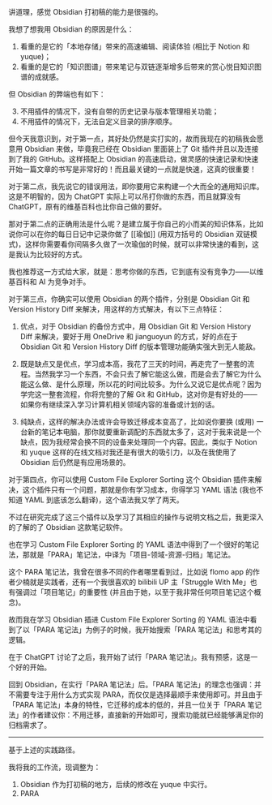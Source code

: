 讲道理，感觉 Obsidian 打初稿的能力是很强的。

我想了想我用 Obsidian 的原因是什么：

1. 看重的是它的「本地存储」带来的高速编辑、阅读体验 (相比于 Notion 和 yuque)；
2. 看重的是它的「知识图谱」带来笔记与双链逐渐增多后带来的赏心悦目知识图谱的成就感。

但 Obsidian 的弊端也有如下：

3. 不用插件的情况下，没有自带的历史记录与版本管理相关功能；
4. 不用插件的情况下，无法自定义目录的排序顺序。

但今天我意识到，对于第一点，其好处仍然是实打实的，故而我现在的初稿我会愿意用 Obsidian 来做，毕竟我已经在 Obsidian 里面装上了 Git 插件并且以及连接到了我的 GitHub。这样搭配上 Obsidian 的高速启动，做灵感的快速记录和快速开始一篇文章的书写是非常好的！而且最关键的一点就是快速，这真的很重要！

对于第二点，我先说它的错误用法，即你要用它来构建一个大而全的通用知识库。这是不明智的，因为 ChatGPT 实际上可以吊打你做的东西，而且就算没有 ChatGPT，原有的维基百科也比你自己做的要好。

那对于第二点的正确用法是什么呢？是建立属于你自己的小而美的知识体系，比如说你可以在你的每日日记中记录你做了 [[瑜伽]] (用双方括号的 Obsidian 双链模式)，这样你需要看你间隔多久做了一次瑜伽的时候，就可以非常快速的看到，这是我认为比较好的方式。

我也推荐这一方式给大家，就是：思考你做的东西，它到底有没有竞争力——以维基百科和 AI 为竞争对手。

对于第三点，你确实可以使用 Obsidian 的两个插件，分别是 Obsidian Git 和 Version History Diff 来解决，用这样的方式解决，有以下三点特征：

1. 优点，对于 Obsidian 的备份方式中，用 Obsidian Git 和 Version History Diff 来解决，要好于用 OneDrive 和 jianguoyun 的方式，好的点在于 Obsidian Git 和 Version History Diff 的版本管理功能确实强大到无人能敌。
   
2. 既是缺点又是优点，学习成本高，我花了三天的时间，再走完了一整套的流程。当然我学习一个东西，不会只去了解它能这么做，而是会去了解它为什么能这么做、是什么原理，所以花的时间比较多。为什么又说它是优点呢？因为学完这一整套流程，你将完整的了解 Git 和 GitHub，这对你是有好处的——如果你有继续深入学习计算机相关领域内容的准备或计划的话。
   
3. 纯缺点，这样的解决办法或许会导致迁移成本变高了，比如说你要换 (或用) 一台新的笔记本电脑，那你就要重新调配的东西就太多了，这对于我来说是一个缺点，因为我经常会换不同的设备来处理同一个内容。因此，类似于 Notion 和 yuque 这样的在线文档对我还是有很大的吸引力，以及在我使用了 Obsidian 后仍然是有应用场景的。

对于第四点，你可以使用 Custom File Explorer Sorting 这个 Obsidian 插件来解决，这个插件只有一个问题，那就是你有学习成本，你得学习 YAML 语法 (我也不知道 YAML 到底该怎么翻译)，这个语法我又学了两天。

不过在研究完成了这三个插件以及学习了其相应的操作与说明文档之后，我更深入的了解的了 Obsidian 这款笔记软件。

也在学习 Custom File Explorer Sorting 的 YAML 语法中得到了一个很好的笔记法，那就是「PARA」笔记法，中译为「项目-领域-资源-归档」笔记法。

这个 PARA 笔记法，我曾在很多不同的作者哪里看到过，比如说 flomo app 的作者少楠就是实践者，还有一个我很喜欢的 bilibili UP 主「Struggle With Me」也有强调过「项目笔记」的重要性 (并且由于她，以至于我非常任何项目笔记这个概念)。

故而我在学习 Obsidian 插进 Custom File Explorer Sorting 的 YAML 语法中看到了以「PARA 笔记法」为例子的时候，我开始搜索「PARA 笔记法」和思考其的逻辑。

在于 ChatGPT 讨论了之后，我开始了试行「PARA 笔记法」。我有预感，这是一个好的开始。

回到 Obsidian，在实行「PARA 笔记法」后。「PARA 笔记法」的理念也强调：并不需要专注于用什么方式实现 PARA，而仅仅是选择最顺手来使用即可。并且由于「PARA 笔记法」本身的特性，它迁移的成本的低的，并且一位关于「PARA 笔记法」的作者建议你：不用迁移，直接新的开始即可，搜索功能就已经能够满足你的归档需求了。

---

基于上述的实践路径。

我将我的工作流，现调整为：

1. Obsidian 作为打初稿的地方，后续的修改在 yuque 中实行。
2. PARA 